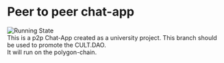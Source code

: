 # Peer to peer chat-app

![Running State](https://img.shields.io/badge/Running-No-red)  
This is a p2p Chat-App created as a university project. This branch should be used to promote the CULT.DAO.  
It will run on the polygon-chain.
